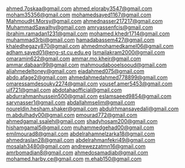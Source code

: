 ahmed.7oskaa@gmail.com
ahmed.eloraby3547@gmail.com
moham35356@gmail.com
mohamedsayed1167@gmail.com
MahmoudH.Morsy@gmail.com
ahmednasser217217@gmail.com
MuhammadSawalhy@gmail.com
amryassenfcis@gmail.com
ibrahim.ramadan1231@gmail.com
mohamed.khedr1714@gmail.com
muhammad3rbi@gmail.com
hamadabassem427@gmail.com
khaledhegazy870@gmail.com
ahmedmohamedkamel06@gmail.com
adham.sayed01@eng-st.cu.edu.eg
Ismailakram2000@gmail.com
omaramin622@gmail.com
ammar.mo.kheir@gmail.com
ammar.dabaan99@gmail.com
mahmoudabooelsooud@gmail.com
aliahmedeltoney@gmail.com
eiadahmed075@gmail.com
abdo.afage2@gmail.com
ahmedahmedahmed778899@gmail.com
omaressamdesouky2274@gmail.com
yousef.amer5453@gmail.com
uif721@gmail.com
abdotahaofficial@gmail.com
abdurrahmanhussein500@gmail.com
eslamsaeed9854@gmail.com
sarynasser1@gmail.com
abdallahmselim@gmail.com
noureldin.hesham.shaker@gmail.com
abdulrhmansayedali@gmail.com
m.abdulhady00@gmail.com
pmourad772@gmail.com
ahmedgamal.ssaleh@gmail.com
shadyhosam200@gmail.com
hishamgamal5@gmail.com
muhammedgehad00@gmail.com
emilmourad8@gmail.com
abdelrahamnelzarka18@gmail.com
ahmedraslan28@gmail.com
abdelrahmanfekri49@gmail.com
mosalah3480@gmail.com
andrewezzatmn16@gmail.com
amrbomadian8@gmail.com
ahmedosamadiab@gmail.com
mohamed.harby.ce@gmail.com
m.ehab150@gmail.com
